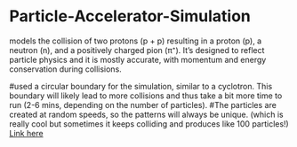 # Particle-Accelerator-Simulation
models the collision of two protons (p + p) resulting in a proton (p), a neutron (n), and a positively charged pion (π⁺). It’s designed to reflect particle physics and it is mostly accurate, with momentum and energy conservation during collisions.

#used a circular boundary for the simulation, similar to a cyclotron. This boundary will likely lead to more collisions and thus take a bit more time to run (2-6 mins, depending on the number of particles).
#The particles are created at random speeds, so the patterns will always be unique. (which is really cool but sometimes it keeps colliding and produces like 100 particles!)
[Link here](https://colab.research.google.com/drive/1qWvhOPAB6fdfmvo2OA1xGDwk-BUsavbl?usp=sharing)
